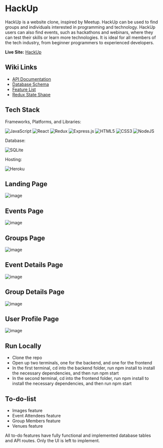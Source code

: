# HackUp

HackUp is a website clone, inspired by Meetup. HackUp can be used to find groups and individuals interested in programming and technology. HackUp users can also find events, such as hackathons and webinars, where they can test their skills or learn more technologies. It is ideal for all members of the tech industry, from beginner programmers to experienced developers.

**Live Site:** [HackUp](https://api-meetup-clone.herokuapp.com/)

## Wiki Links
- [API Documentation](https://github.com/AZensky/meetup-clone/wiki/API-Documentation)
- [Database Schema](https://github.com/AZensky/meetup-clone/wiki/Database-Schema)
- [Feature List](https://github.com/AZensky/meetup-clone/wiki/Feature-List)
- [Redux State Shape](https://github.com/AZensky/meetup-clone/wiki/Redux-State-Shape)

## Tech Stack

Frameworks, Platforms, and Libraries:

![JavaScript](https://img.shields.io/badge/javascript-%23323330.svg?style=for-the-badge&logo=javascript&logoColor=%23F7DF1E) ![React](https://img.shields.io/badge/react-%2320232a.svg?style=for-the-badge&logo=react&logoColor=%2361DAFB) ![Redux](https://img.shields.io/badge/redux-%23593d88.svg?style=for-the-badge&logo=redux&logoColor=white) ![Express.js](https://img.shields.io/badge/express.js-%23404d59.svg?style=for-the-badge&logo=express&logoColor=%2361DAFB) ![HTML5](https://img.shields.io/badge/html5-%23E34F26.svg?style=for-the-badge&logo=html5&logoColor=white) ![CSS3](https://img.shields.io/badge/css3-%231572B6.svg?style=for-the-badge&logo=css3&logoColor=white) ![NodeJS](https://img.shields.io/badge/node.js-6DA55F?style=for-the-badge&logo=node.js&logoColor=white)

Database: 

![SQLite](https://img.shields.io/badge/sqlite-%2307405e.svg?style=for-the-badge&logo=sqlite&logoColor=white)

Hosting:

![Heroku](https://img.shields.io/badge/heroku-%23430098.svg?style=for-the-badge&logo=heroku&logoColor=white)

## Landing Page

![image](https://user-images.githubusercontent.com/95510710/181406991-7a1af07d-2631-4f29-9faa-a0d6682aac6b.png)

## Events Page

![image](https://user-images.githubusercontent.com/95510710/181407609-ff84eccb-3023-415f-be36-b1e058dc8150.png)

## Groups Page

![image](https://user-images.githubusercontent.com/95510710/181407667-98a9bc50-5631-49f3-a7d1-cf198d7881ed.png)

## Event Details Page

![image](https://user-images.githubusercontent.com/95510710/181407786-a514f6ab-8109-4e0b-ada5-c525e4600d3e.png)

## Group Details Page

![image](https://user-images.githubusercontent.com/95510710/181407890-afc09d79-46f4-480c-be8c-6671b76ee827.png)

## User Profile Page

![image](https://user-images.githubusercontent.com/95510710/181407984-5537f7a8-180b-4c35-bf64-12887ba3f6be.png)

## Run Locally

- Clone the repo
- Open up two terminals, one for the backend, and one for the frontend
- In the first terminal, cd into the backend folder, run npm install to install the necessary dependencies, and then run npm start
- In the second terminal, cd into the frontend folder, run npm install to install the necessary dependencies, and then run npm start

## To-do-list

- Images feature
- Event Attendees feature
- Group Members feature
- Venues feature

All to-do features have fully functional and implemented database tables and API routes. Only the UI is left to implement.

